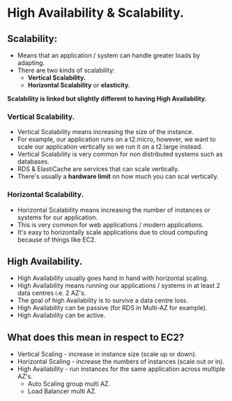 # **High Availability & Scalability.**

## **Scalability:**

* Means that an application / system can handle greater loads by adapting.
* There are two kinds of scalability:
    * **Vertical Scalability.**
    * **Horizontal Scalability** or **elasticity.**

**Scalability is linked but slightly different to having High Availability.**

### **Vertical Scalability.**

* Vertical Scalability means increasing the size of the instance.
* For example, our application runs on a t2.micro, however, we want to scale our application vertically so we run it on a t2.large instead.
* Vertical Scalability is very common for non distributed systems such as databases.
* RDS & ElastiCache are services that can scale vertically.
* There's usually a **hardware limit** on how much you can scal vertically.

### **Horizontal Scalability.**

* Horizontal Scalability means increasing the number of instances or systems for our application.
* This is very common for web applications / modern applications.
* It's easy to horizontally scale applications due to cloud computing because of things like EC2.

## **High Availability.**

* High Availability usually goes hand in hand with horizontal scaling.
* High Availability means running our applications / systems in at least 2 data centres i.e. 2 AZ's.
* The goal of high Availability is to survive a data centre loss.
* High Availability can be passive (for RDS in Multi-AZ for example).
* High Availability can be active.

## **What does this mean in respect to EC2?**

* Vertical Scaling - increase in instance size (scale up or down).
* Horizontal Scaling - increase the numbers of instances (scale out or in).
* High Availability - run instances for the same application across multiple AZ's.
    * Auto Scaling group multi AZ.
    * Load Balancer multi AZ.